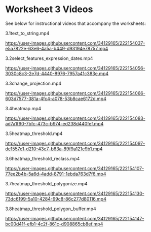# Worksheet 3 Videos

See below for instructional videos that accompany the worksheets:

3.1text_to_string.mp4

https://user-images.githubusercontent.com/34129165/222154037-e5a7822e-63e6-4a5a-b449-d93194e78757.mp4


3.2select_features_expression_dates.mp4

https://user-images.githubusercontent.com/34129165/222154056-3030c8c3-2e7d-4440-8976-7957a41c383e.mp4


3.3change_projection.mp4

https://user-images.githubusercontent.com/34129165/222154066-603d7577-381a-4fc4-a078-53b8cae6172d.mp4


3.4heatmap.mp4

https://user-images.githubusercontent.com/34129165/222154083-ad7a1f90-7bfc-473c-b974-ed238d440fef.mp4


3.5heatmap_threshold.mp4

https://user-images.githubusercontent.com/34129165/222154097-de1557e1-d210-43e7-b63a-89f9a121e9b1.mp4


3.6heatmap_threshold_reclass.mp4

https://user-images.githubusercontent.com/34129165/222154107-77ee2b4b-5a6d-4add-8791-1ebda763d7f6.mp4


3.7heatmap_threshold_polygonize.mp4

https://user-images.githubusercontent.com/34129165/222154130-73dc6199-5a10-4284-99c8-86c277d80116.mp4


3.8heatmap_threshold_polygon_buffer.mp4

https://user-images.githubusercontent.com/34129165/222154147-bc00d41f-efb1-4c2f-861c-d908865cb8ef.mp4

